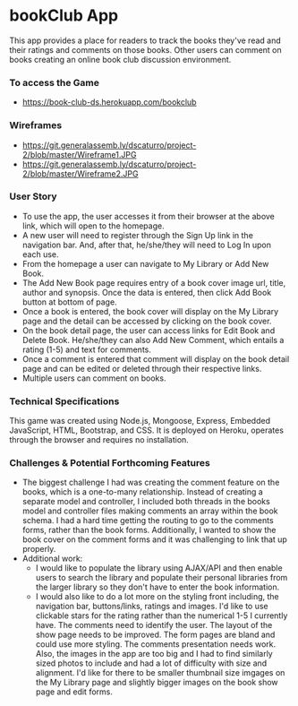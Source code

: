 # bookClub App
This app provides a place for readers to track the books they've read and their ratings and comments on those books. Other users can comment on books creating an online book club discussion environment.

### To access the Game
  * https://book-club-ds.herokuapp.com/bookclub

### Wireframes
  * https://git.generalassemb.ly/dscaturro/project-2/blob/master/Wireframe1.JPG
  * https://git.generalassemb.ly/dscaturro/project-2/blob/master/Wireframe2.JPG

### User Story
 * To use the app, the user accesses it from their browser at the above link, which will open to the homepage.
 * A new user will need to register through the Sign Up link in the navigation bar. And, after that, he/she/they will need to Log In upon each use. 
 * From the homepage a user can navigate to My Library or Add New Book.
 * The Add New Book page requires entry of a book cover image url, title, author and synopsis. Once the data is entered, then click Add Book button at bottom of page. 
 * Once a book is entered, the book cover will display on the My Library page and the detail can be accessed by clicking on the book cover. 
 * On the book detail page, the user can access links for Edit Book and Delete Book. He/she/they can also Add New Comment, which entails a rating (1-5) and text for comments.
 * Once a comment is entered that comment will display on the book detail page and can be edited or deleted through their respective links.
 * Multiple users can comment on books.

### Technical Specifications
This game was created using Node.js, Mongoose, Express, Embedded JavaScript, HTML, Bootstrap, and CSS. It is deployed on Heroku, operates through the browser and requires no installation. 

### Challenges & Potential Forthcoming Features
 * The biggest challenge I had was creating the comment feature on the books, which is a one-to-many relationship. Instead of creating a separate model and controller, I included both threads in the books model and controller files making comments an array within the book schema. I had a hard time getting the routing to go to the comments forms, rather than the book forms. Additionally, I wanted to show the book cover on the comment forms and it was challenging to link that up properly. 
 * Additional work:
   * I would like to populate the library using AJAX/API and then enable users to search the library and populate their personal libraries from the larger library so they don't have to enter the book information.   
   * I would also like to do a lot more on the styling front including, the navigation bar, buttons/links, ratings and images. I'd like to use clickable stars for the rating rather than the numerical 1-5 I currently have. The comments need to identify the user. The layout of the show page needs to be improved.  The form pages are bland and could use more styling. The comments presentation needs work. Also, the images in the app are too big and I had to find similarly sized photos to include and had a lot of difficulty with size and alignment. I'd like for there to be smaller thumbnail size imgages on the My Library page and slightly bigger images on the book show page and edit forms.  
